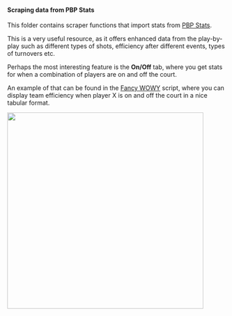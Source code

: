 #### Scraping data from PBP Stats
 
This folder contains scraper functions that import stats from [PBP Stats](https://www.pbpstats.com/).

This is a very useful resource, as it offers enhanced data from the play-by-play such as different types of shots, efficiency after different events, types of turnovers etc.

Perhaps the most interesting feature is the **On/Off** tab, where you get stats for when a combination of players are on and off the court.

An example of that can be found in the [Fancy WOWY](https://github.com/filippospol/R-basketball/blob/main/scraper%20functions/pbpstats/fancy_wowy.R) script, where you can display team efficiency when player X is on and off the court in a nice tabular format.

<img src="https://i.ibb.co/zHmbxjQ0/Screenshot-2025-08-11-201127.png" width="450">
